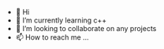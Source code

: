 - 👋 Hi
- 🌱 I’m currently learning c++
- 💞️ I’m looking to collaborate on any projects 
- 📫 How to reach me ...

<!---
komilacyber/komilacyber is a ✨ special ✨ repository because its `README.md` (this file) appears on your GitHub profile.
You can click the Preview link to take a look at your changes.
--->
